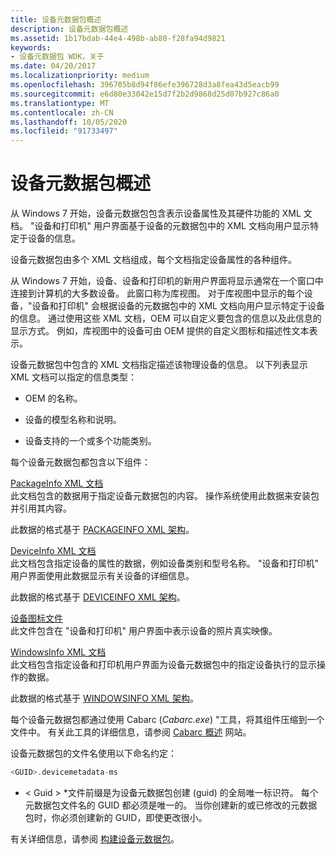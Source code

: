 ```yaml
---
title: 设备元数据包概述
description: 设备元数据包概述
ms.assetid: 1b17bdab-44e4-498b-ab80-f28fa94d9821
keywords:
- 设备元数据包 WDK，关于
ms.date: 04/20/2017
ms.localizationpriority: medium
ms.openlocfilehash: 396705b8d94f86efe396728d3a8fea43d5eacb99
ms.sourcegitcommit: e6d80e33042e15d7f2b2d9868d25d07b927c86a0
ms.translationtype: MT
ms.contentlocale: zh-CN
ms.lasthandoff: 10/05/2020
ms.locfileid: "91733497"
---
```

# <a name="overview-of-device-metadata-packages"></a>设备元数据包概述

从 Windows 7 开始，设备元数据包包含表示设备属性及其硬件功能的 XML 文档。 "设备和打印机" 用户界面基于设备的元数据包中的 XML 文档向用户显示特定于设备的信息。

设备元数据包由多个 XML 文档组成，每个文档指定设备属性的各种组件。

从 Windows 7 开始，设备、设备和打印机的新用户界面将显示通常在一个窗口中连接到计算机的大多数设备。 此窗口称为库视图。 对于库视图中显示的每个设备，"设备和打印机" 会根据设备的元数据包中的 XML 文档向用户显示特定于设备的信息。 通过使用这些 XML 文档，OEM 可以自定义要包含的信息以及此信息的显示方式。 例如，库视图中的设备可由 OEM 提供的自定义图标和描述性文本表示。

设备元数据包中包含的 XML 文档指定描述该物理设备的信息。 以下列表显示 XML 文档可以指定的信息类型：

-   OEM 的名称。

-   设备的模型名称和说明。

-   设备支持的一个或多个功能类别。

每个设备元数据包都包含以下组件：

<a href="" id="packageinfo-xml-document"></a>[PackageInfo XML 文档](packageinfo-xml-document.md)  
此文档包含的数据用于指定设备元数据包的内容。 操作系统使用此数据来安装包并引用其内容。

此数据的格式基于 [PACKAGEINFO XML 架构](/previous-versions/windows/hardware/metadata/ff549614(v=vs.85))。

<a href="" id="deviceinfo-xml-document"></a>[DeviceInfo XML 文档](deviceinfo-xml-document.md)  
此文档包含指定设备的属性的数据，例如设备类别和型号名称。 "设备和打印机" 用户界面使用此数据显示有关设备的详细信息。

此数据的格式基于 [DEVICEINFO XML 架构](/previous-versions/windows/hardware/metadata/ff541135(v=vs.85))。

<a href="" id="device-icon-file"></a>[设备图标文件](device-icon-file.md)  
此文件包含在 "设备和打印机" 用户界面中表示设备的照片真实映像。

<a href="" id="windowsinfo-xml-document"></a>[WindowsInfo XML 文档](windowsinfo-xml-document.md)  
此文档包含指定设备和打印机用户界面为设备元数据包中的指定设备执行的显示操作的数据。

此数据的格式基于 [WINDOWSINFO XML 架构](/previous-versions/windows/hardware/metadata/ff553992(v=vs.85))。

每个设备元数据包都通过使用 Cabarc (*Cabarc.exe*) "工具，将其组件压缩到一个文件中。 有关此工具的详细信息，请参阅 [Cabarc 概述](/previous-versions/windows/it-pro/windows-server-2003/cc781787(v=ws.10)) 网站。

设备元数据包的文件名使用以下命名约定：

```cpp
<GUID>.devicemetadata-ms
```

* &lt; Guid &gt; *文件前缀是为设备元数据包创建 (guid) 的全局唯一标识符。 每个元数据包文件名的 GUID 都必须是唯一的。 当你创建新的或已修改的元数据包时，你必须创建新的 GUID，即使更改很小。

有关详细信息，请参阅 [构建设备元数据包](building-device-metadata-packages.md)。

